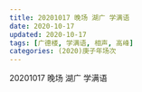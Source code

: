 ```yaml
---
title: 20201017 晚场 湖广 学满语
date: 2020-10-17
updated: 2020-10-17
tags: [广德楼, 学满语, 相声, 高峰]
categories: (2020)庚子年场次
---
```

20201017 晚场 湖广 学满语